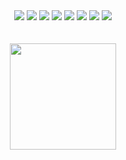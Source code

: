 <div align="center">
  <img src= "https://img.shields.io/badge/HTML5-E34F26?style=for-the-badge&logo=html5&logoColor=white" />
  <img src= "https://img.shields.io/badge/CSS3-1572B6?style=for-the-badge&logo=css3&logoColor=white" />
  <img src="https://img.shields.io/badge/JavaScript-323330?style=for-the-badge&logo=javascript&logoColor=F7DF1E" />
  <img src="https://img.shields.io/badge/Python-FFD43B?style=for-the-badge&logo=python&logoColor=blue" />
  <img src="https://img.shields.io/badge/Flutter-02569B?style=for-the-badge&logo=flutter&logoColor=white" />
  <img src="	https://img.shields.io/badge/React-20232A?style=for-the-badge&logo=react&logoColor=61DAFB" />
  <img src="https://img.shields.io/badge/Dart-0175C2?style=for-the-badge&logo=dart&logoColor=white" />
  <img src="	https://img.shields.io/badge/MongoDB-4EA94B?style=for-the-badge&logo=mongodb&logoColor=white" />
</div>
<br />
<br />
<div align="center">
  <img height="170px" src="https://github-readme-streak-stats.herokuapp.com?user=ThiNs7&theme=dark" />
</div>
